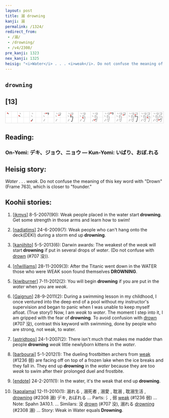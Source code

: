 ```yaml
---
layout: post
title: 溺 drowning
kanji: 溺
permalink: /1324/
redirect_from:
 - /溺/
 - /drowning/
 - /v4/2308/
pre_kanji: 1323
nex_kanji: 1325
heisig: "<i>Water</i> . . . <i>weak</i>. Do not confuse the meaning of this key word with &quot;Drown&quot; (Frame 763), which is closer to &quot;founder.&quot;"
---
```


## `drowning`

## [13]

<div class="stroke"><img src="../images/E6BABA.png" /></div>

## Reading:

### On-Yomi: デキ、ジョウ、ニョウ &mdash; Kun-Yomi: いばり、おぼ.れる

## Heisig story:

<i>Water</i> . . . <i>weak</i>. Do not confuse the meaning of this key word with &quot;Drown&quot; (Frame 763), which is closer to &quot;founder.&quot;

## Koohii stories:

1) [<a href="http://kanji.koohii.com/profile/ikmys">ikmys</a>] 8-5-2007(90): Weak people placed in the water start<strong> drowning</strong>. Get some strength in those arms and learn how to swim!

2) [<a href="http://kanji.koohii.com/profile/nadiatims">nadiatims</a>] 24-6-2009(7): Weak people who can&#039;t hang onto the deck(DEKI) during a storm end up<strong> drowning</strong>.

3) [<a href="http://kanji.koohii.com/profile/kanjihito">kanjihito</a>] 5-5-2013(6): Darwin awards: The weakest of the <em>weak</em> will start<strong> drowning</strong> if put in several drops of <em>water</em>. (Do not confuse with <a href="../v4/707">drown</a> (#707 没)).

4) [<a href="http://kanji.koohii.com/profile/n1williams">n1williams</a>] 28-11-2009(3): After the Titanic went down in the WATER those who were WEAK soon found themselves<strong> DROWNING</strong>.

5) [<a href="http://kanji.koohii.com/profile/kiwiburner">kiwiburner</a>] 7-11-2012(2): You will begin<strong> drowning</strong> if you are put in the <em>water</em> when you are <em>weak</em>.

6) [<a href="http://kanji.koohii.com/profile/Gaignun">Gaignun</a>] 28-9-2011(2): During a swimming lesson in my childhood, I once ventured into the deep end of a pool without my instructor&#039;s supervision and began to panic when I was unable to keep myself afloat. (True story!) Now, I am <em>weak</em> to <em>water</em>. The moment I step into it, I am gripped with the fear of<strong> drowning</strong>. To avoid confusion with <a href="../v4/707">drown</a> (#707 没), contrast this keyword with swimming, done by people who are strong, not weak, to water.

7) [<a href="http://kanji.koohii.com/profile/astridtops">astridtops</a>] 24-1-2007(2): There isn&#039;t much that makes me madder than people<strong> drowning</strong> <em>weak</em> little newlyborn kittens in the <em>water</em>.

8) [<a href="http://kanji.koohii.com/profile/barbouraj">barbouraj</a>] 5-1-2012(1): The dueling frostbitten archers from <a href="../v4/1236">weak</a> (#1236 弱) are facing off on top of a frozen lake when the ice breaks and they fall in. They end up<strong> drowning</strong> in the <em>water</em> because they are too <em>weak</em> to swim after their prolonged duel and frostbite.

9) [<a href="http://kanji.koohii.com/profile/endote">endote</a>] 24-2-2011(1): In the water, it&#039;s the weak that end up<strong> drowning</strong>.

10) [<a href="http://kanji.koohii.com/profile/kapalama">kapalama</a>] 12-11-2010(1): 溺れる , 溺死者 , 溺愛 , 耽溺 , 耽溺生活 , <a href="../v4/2308">drowning</a> (#2308 溺) デキ, おぼれる ... Parts: 氵, 弱 <a href="../v4/1236">weak</a> (#1236 弱) ... Note: Spahn 3A10.1. ... Similars: 没 <a href="../v4/707">drown</a> (#707 没), 溺れる <a href="../v4/2308">drowning</a> (#2308 溺) ... Story: Weak in Water equals<strong> Drowning</strong>.
